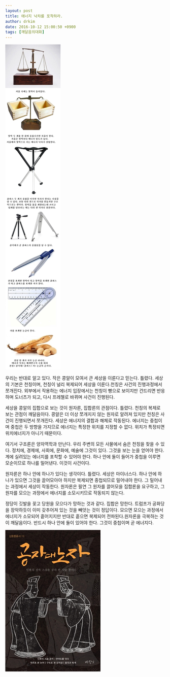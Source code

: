 ```yaml
---
layout: post
title: 에너지 낙차를 포착하라.
author: drkim
date: 2016-10-12 15:00:50 +0900
tags: [깨달음의대화]
---
```


![](/files/attach/images/198/971/762/38.jpg) 





우리는 반대로 알고 있다. 작은 콩알이 모여서 큰 세상을 이룬다고 믿는다. 틀렸다. 세상의 기본은 천칭이며, 천칭이 널리 복제되어 세상을 이룬다.천칭은 사건의 진행과정에서 쪼개진다. 외부에서 작용하는 에너지 입장에서는 천칭이 빵으로 보이지만 건드리면 반응하며 도너츠가 되고, 다시 프레첼로 바뀌며 사건이 진행된다.

  


세상을 콩알의 집합으로 보는 것이 원자론, 집합론의 관점이다. 틀렸다. 천칭의 복제로 보는 관점이 깨달음이다. 콩알은 더 이상 쪼개지지 않는 원자로 알려져 있지만 천칭은 사건이 진행되면서 쪼개진다. 세상은 에너지의 결합과 해체로 작동된다. 에너지는 중첩이며 중첩은 두 방향을 가지므로 에너지는 특정한 위치를 지정할 수 없다. 위치가 특정되면 위치에너지가 아니기 때문이다.

  


여기서 구조론은 양자역학과 만난다. 우리 주변의 모든 사물에서 숨은 천칭을 찾을 수 있다. 정치에, 경제에, 사회에, 문화에, 예술에 그것이 있다. 그것을 보는 눈을 얻어야 한다. 계에 실려있는 에너지를 포착할 수 있어야 한다. 하나 안에 둘이 들어가 중첩을 이루면 모순이므로 하나를 밀어낸다. 이것이 사건이다.

  


원자론은 하나 안에 하나가 있다는 생각이다. 틀렸다. 세상은 마이너스다. 하나 안에 하나가 있으면 그것을 끌어모아야 하지만 복제되면 중첩되므로 밀어내야 한다. 그 밀어내는 과정에서 세상이 작동한다. 원자론은 필연 그 원자를 끌어모을 집합론을 요구하고, 그 원자를 모으는 과정에서 에너지를 소모시키므로 작동되지 않는다.

  


정당이 깃발을 꽂고 당원을 모으다가 망하는 것과 같다. 집합은 망한다. 트럼프가 공화당을 장악하듯이 이미 갖추어져 있는 것을 빼앗는 것이 정답이다. 모으면 모으는 과정에서 에너지가 소모되어 흩어지지만 반대로 흩으면 복제되어 전파된다.원자론을 극복하는 것이 깨달음이다. 반드시 하나 안에 둘이 있어야 한다. 그것이 중첩이며 곧 에너지다.

  



![](/files/attach/images/198/971/762/555.jpg)